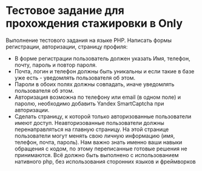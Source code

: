 # Тестовое задание для прохождения стажировки в Only

Выполнение тестового задания на языке PHP.
Написать формы регистрации, авторизации, страницу профиля:
- В форме регистрации пользователь должен указать Имя, телефон, почту, пароль и
повтор пароля.
- Почта, логин и телефон должны быть уникальны и если такие в базе уже есть -
уведомлять пользователя об этом.
- Пароли в обоих полях должны совпадать, иначе уведомлять пользователя об этом.
- Авторизация возможна по телефону или email (в одном поле) и паролю, необходимо
добавить Yandex SmartCaptcha при авторизации.
- Сделать страницу, к которой только авторизованные пользователи имеют доступ.
Неавторизованные пользователи должны перенаправляться на главную страницу. На
этой странице пользователи могут менять свою личную информацию (имя, телефон,
почта, пароль).
Нам важно знать именно ваши навыки обращения с кодом, по этому переписанные
готовые решения не принимаются. Всё должно быть выполнено с использованием
нативного php, без использования сторонних языков и фреймворков